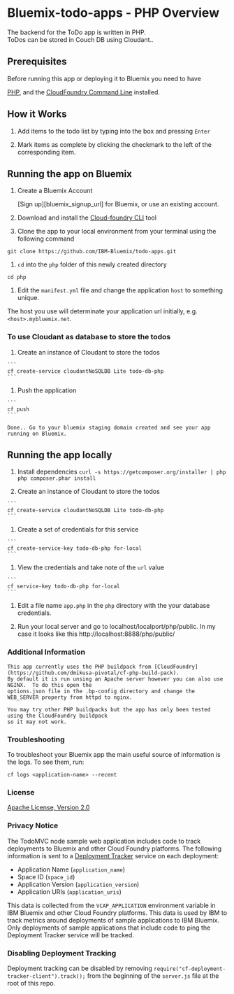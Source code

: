 # Bluemix-todo-apps - PHP Overview
The backend for the ToDo app is written in PHP.  
ToDos can be stored in Couch DB using Cloudant..

## Prerequisites
Before running this app or deploying it to Bluemix you need to have

[PHP](http://us1.php.net/downloads.php), and the
[CloudFoundry Command Line](https://github.com/cloudfoundry/cli) installed.


## How it Works

1. Add items to the todo list by typing into the box and pressing `Enter`

1. Mark items as complete by clicking the checkmark to the left of the corresponding item.


## Running the app on Bluemix

1. Create a Bluemix Account

    [Sign up][bluemix_signup_url] for Bluemix, or use an existing account.

1. Download and install the [Cloud-foundry CLI][cloud_foundry_url] tool


1. Clone the app to your local environment from your terminal using the following command

  ```
  git clone https://github.com/IBM-Bluemix/todo-apps.git
  ```

1. `cd` into the `php` folder of this newly created directory

  ```
  cd php
  ```

1. Edit the `manifest.yml` file and change the application `host` to something unique.

  The host you use will determinate your application url initially, e.g. `<host>.mybluemix.net`.

  ### To use Cloudant as database to store the todos

  1. Create an instance of Cloudant to store the todos

    ```
    cf create-service cloudantNoSQLDB Lite todo-db-php
    ```

  1. Push the application

    ```
    cf push
    ```

    Done.. Go to your bluemix staging domain created and see your app running on Bluemix. 


## Running the app locally
  1. Install dependencies
    ```
    curl -s https://getcomposer.org/installer | php
    php composer.phar install
    ```

  1. Create an instance of Cloudant to store the todos

    ```
    cf create-service cloudantNoSQLDB Lite todo-db-php
    ```

  1. Create a set of credentials for this service

    ```
    cf create-service-key todo-db-php for-local
    ```

  1. View the credentials and take note of the `url` value

    ```
    cf service-key todo-db-php for-local
    ```

  1. Edit a file name `app.php` in the `php` directory with the your database credentials.


  1. Run your local server and go to localhost/localport/php/public. In my case it looks like this http://localhost:8888/php/public/



### Additional Information

    This app currently uses the PHP buildpack from [CloudFoundry](https://github.com/dmikusa-pivotal/cf-php-build-pack).
    By default it is run unsing an Apache server however you can also use NGINX.  To do this open the
    options.json file in the .bp-config directory and change the WEB_SERVER property from httpd to nginx.

    You may try other PHP buildpacks but the app has only been tested using the CloudFoundry buildpack
    so it may not work.

### Troubleshooting

To troubleshoot your Bluemix app the main useful source of information is the logs. To see them, run:

  ```
  cf logs <application-name> --recent
  ```

### License

[Apache License, Version 2.0](../LICENSE)

### Privacy Notice

The TodoMVC node sample web application includes code to track deployments to Bluemix and other Cloud Foundry platforms. The following information is sent to a [Deployment Tracker][deploy_track_url] service on each deployment:

* Application Name (`application_name`)
* Space ID (`space_id`)
* Application Version (`application_version`)
* Application URIs (`application_uris`)

This data is collected from the `VCAP_APPLICATION` environment variable in IBM Bluemix and other Cloud Foundry platforms. This data is used by IBM to track metrics around deployments of sample applications to IBM Bluemix. Only deployments of sample applications that include code to ping the Deployment Tracker service will be tracked.

### Disabling Deployment Tracking

Deployment tracking can be disabled by removing `require("cf-deployment-tracker-client").track();` from the beginning of the `server.js` file at the root of this repo.

[bluemix_PHP_Docs]: https://www.ng.bluemix.net/docs/#runtimes/php/index.html
[cloud_foundry_url]: https://github.com/cloudfoundry/cli
[deploy_track_url]: https://github.com/cloudant-labs/deployment-tracker
